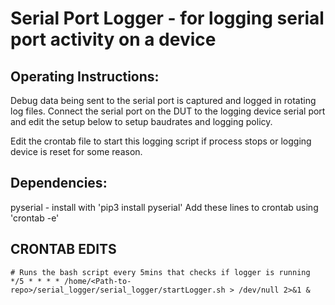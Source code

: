 # Serial Port Logger - for logging serial port activity on a device

Operating Instructions:
-----------------------
Debug data being sent to the serial port is captured and logged in rotating
log files. Connect the serial port on the DUT to the logging device serial
port and edit the setup below to setup baudrates and logging policy.

Edit the crontab file to start this logging script if process stops or logging
device is reset for some reason.

Dependencies:
-------------
pyserial - install with 'pip3 install pyserial'
Add these lines to crontab using 'crontab -e'

CRONTAB EDITS
-------------
```
# Runs the bash script every 5mins that checks if logger is running
*/5 * * * * /home/<Path-to-repo>/serial_logger/serial_logger/startLogger.sh > /dev/null 2>&1 & 
```

